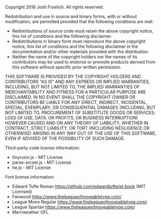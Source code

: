 Copyright 2018 Josh Froelich. All rights reserved.

Redistribution and use in source and binary forms, with or without modification,
are permitted provided that the following conditions are met:

* Redistributions of source code must retain the above copyright notice, this
list of conditions and the following disclaimer.
* Redistributions in binary form must reproduce the above copyright notice, this
list of conditions and the following disclaimer in the documentation and/or
other materials provided with the distribution.
* Neither the name of the copyright holders nor the names of its contributors
may be used to endorse or promote products derived from this software without
specific prior written permission.

THIS SOFTWARE IS PROVIDED BY THE COPYRIGHT HOLDERS AND CONTRIBUTORS "AS IS" AND
ANY EXPRESS OR IMPLIED WARRANTIES, INCLUDING, BUT NOT LIMITED TO, THE IMPLIED
WARRANTIES OF MERCHANTABILITY AND FITNESS FOR A PARTICULAR PURPOSE ARE
DISCLAIMED. IN NO EVENT SHALL THE COPYRIGHT OWNER OR CONTRIBUTORS BE LIABLE FOR
ANY DIRECT, INDIRECT, INCIDENTAL, SPECIAL, EXEMPLARY, OR CONSEQUENTIAL DAMAGES
(INCLUDING, BUT NOT LIMITED TO, PROCUREMENT OF SUBSTITUTE GOODS OR SERVICES;
LOSS OF USE, DATA, OR PROFITS; OR BUSINESS INTERRUPTION) HOWEVER CAUSED AND ON
ANY THEORY OF LIABILITY, WHETHER IN CONTRACT, STRICT LIABILITY, OR TORT
(INCLUDING NEGLIGENCE OR OTHERWISE) ARISING IN ANY WAY OUT OF THE USE OF THIS
SOFTWARE, EVEN IF ADVISED OF THE POSSIBILITY OF SUCH DAMAGE.

Third-party code license information:

* tinycolor.js - MIT License
* parse-srcset.js - MIT License
* he.js - MIT License

Font license information:

* Edward Tufte Roman https://github.com/edwardtufte/et-book (MIT Licensed)
* Fanwood https://www.theleagueofmoveabletype.com/
* League Mono Regular https://www.theleagueofmoveabletype.com/
* League Spartan https://www.theleagueofmoveabletype.com/
* Merriweather OFL
